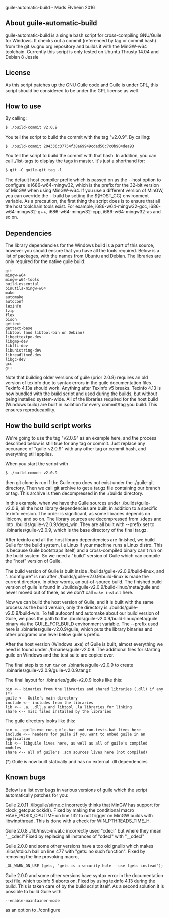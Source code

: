 guile-automatic-build - Mads Elvheim 2016

About guile-automatic-build
-------------------------------------------------------------------------------

guile-automatic-build is a single bash script for cross-compiling GNU/Guile
for Windows. It checks out a commit (referenced by tag or commit hash) from
the git.sv.gnu.org repository and builds it with the MinGW-w64 toolchain.
Currently this script is only tested on Ubuntu Thrusty 14.04 and Debian 8 Jessie

License
-------------------------------------------------------------------------------
As this script patches up the GNU Guile code and Guile is under GPL, this
script should be considered to be under the GPL license as well

How to use
-------------------------------------------------------------------------------

By calling:

    $ ./build-commit v2.0.9

You tell the script to build the commit with the tag "v2.0.9".
By calling:

    $ ./build-commit 204336c37754f38a69949cdad50c7c0b904dea93

You tell the script to build the commit with that hash.
In addition, you can call ./list-tags to display the tags in master. It's just
a shorthand for:

    $ git -C guile-git tag -l

The default host compiler prefix which is passed on as the --host option to
configure is i686-w64-mingw32, which is the prefix for the 32-bit version of
MinGW when using MinGW-w64. If you use a different version of MinGW, you can
override the --build by setting the ${HOST_CC} environment variable.
As a precaution, the first thing the script does is to ensure that all the
host toolchain tools exist. For example, i686-w64-mingw32-gcc,
i686-w64-mingw32-g++, i686-w64-mingw32-cpp, i686-w64-mingw32-as and so on.

Dependencies
-------------------------------------------------------------------------------

The library dependencies for the Windows build is a part of this source,
however you should ensure that you have all the tools required. Below is a list
of packages, with the names from Ubuntu and Debian. The libraries are only required
for the native guile build:

	git
    mingw-w64
    mingw-w64-tools
    build-essential
    binutils-mingw-w64
    make
    automake
    autoconf
    texinfo
    lzip
    flex
    bison
    gettext
    gettext-base
    libtool (and libtool-bin on Debian)
    libgettextpo-dev
    libgmp-dev
    libffi-dev
    libunistring-dev
    libreadline6-dev
    libgc-dev
    gcc
    g++

Note that building older versions of guile (prior 2.0.8) requires
an old version of texinfo due to syntax errors in the guile
documentation files. Texinfo 4.13a should work. Anything after
Texinfo v5 breaks. Texinfo 4.13 is now bundled with the build script and used
during the builds, but without being installed system-wide.
All of the libraries required for the host build (Windows build) are built
in isolation for every commit/tag you build. This ensures reproducability.


How the build script works
-------------------------------------------------------------------------------

We're going to use the tag "v2.0.9" as an example here, and the process
described below is still true for any tag or commit. Just replace any occurance
of "guile-v2.0.9" with any other tag or commit hash, and everything
still applies.

When you start the script with

    $ ./build-commit v2.0.9

then git clone is run if the Guile repo does not exist under the ./guile-git
directory. Then we call git archive to get a tar.gz file containing our branch
or tag. This archive is then decompressed in the ./builds directory.

In this example, when we have the Guile sources under ./builds/guile-v2.0.9,
all the host library dependencies are built, in addition to a specific texinfo
version. The order is significant, as some libraries depends on libiconv, and
so on. The library sources are decompressed from
./deps and into ./builds/guile-v2.0.9/deps_win. They are all built with
--prefix set to ./binaries/guile-v2.0.9, which is the base directory of the
final tar.gz.

After texinfo and all the host library dependencies are finished, we build
Guile for the build system, i.e Linux if your machine runs a Linux distro.
This is because Guile bootstraps itself, and a cross-compiled binary can't
run on the build system. So we need a "build" version of Guile which can
compile the "host" version of Guile.

The build version of Guile is built inside ./builds/guile-v2.0.9/build-linux,
and "../configure" is run after ./builds/guile-v2.0.9/build-linux is made the
current directory. In other words, an out-of-source build. The finished build
version of guile is found in ./builds/guile-v2.0.9/build-linux/meta/guile and
never moved out of there, as we don't call `make install` here.

Now we can build the host version of Guile, and it is built with the same
process as the build version, only the directory is
./builds/guile-v2.0.9/build-win. To tell autoconf and automake about our build
version of Guile, we pass the path to the
./builds/guile-v2.0.9/build-linux/meta/guile binary via the GUILE_FOR_BUILD
environment variable. The --prefix used here is ./binaries/guile-v2.0.9/guile,
which puts the library binaries and other programs one level below guile's
prefix.

After the host version (Windows .exe) of Guile is built, almost everything we
need is found under ./binaries/guile-v2.0.9. The additional files for starting
guile on Windows and the test suite are copied over.

The final step is to run `tar` on ./binaries/guile-v2.0.9 to create
./binaries/guile-v2.0.9/guile-v2.0.9.tar.gz

The final layout for ./binaries/guile-v2.0.9 looks like this:

    bin <-- binaries from the libraries and shared libraries (.dll) if any (*)
    guile <-- Guile's main directory
    include <-- includes from the libraries
    lib <-- .a, .dll.a and libtool .la libraries for linking
    share <-- misc files installed by the libraries

The guile directory looks like this:

    bin <-- guile.exe run-guile.bat and run-tests.bat lives here
    include <-- headers for guile if you want to embed guile in an application
    lib <-- libguile lives here, as well as all of guile's compiled modules
    share <-- all of guile's .scm sources lives here (not compiled)

(*) Guile is now built statically and has no external .dll dependencies 

Known bugs
-------------------------------------------------------------------------------

Below is a list over bugs in various versions of guile which the script
automatically patches for you:

Guile 2.0.11 ./libguile/stime.c incorrectly thinks that MinGW has support for
clock_getcpuclockid().
Fixed by making the conditional macro HAVE_POSIX_CPUTIME on line 132 to not
trigger on MinGW builds with libwinpthread. This is done with a check
for WIN_PTHREADS_TIME_H.

Guile 2.0.8 ./lib/msvc-inval.c incorrectly used "cdecl"
but where they mean "__cdecl"
Fixed by replacing all instances of "cdecl" with "__cdecl"

Guile 2.0.0 and some other versions have a too old gnulib
which makes ./libs/stdio.h bail on line 477 with "gets: no such function".
Fixed by removing the line provoking macro,

    _GL_WARN_ON_USE (gets, "gets is a security hole - use fgets instead");

Guile 2.0.0 and some other versions have syntax error in the documentation
texi file, which texinfo 5 aborts on.
Fixed by using texinfo 4.13 during the build. This is taken
care of by the build script itself. As a second solution it is possible
to build Guile with
    
    --enable-maintainer-mode

as an option to ./configure

